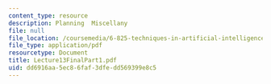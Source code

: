 ```yaml
---
content_type: resource
description: Planning  Miscellany
file: null
file_location: /coursemedia/6-825-techniques-in-artificial-intelligence-sma-5504-fall-2002/dd6916aa5ec86faf3dfedd569399e8c5_Lecture13FinalPart1.pdf
file_type: application/pdf
resourcetype: Document
title: Lecture13FinalPart1.pdf
uid: dd6916aa-5ec8-6faf-3dfe-dd569399e8c5
---
```

